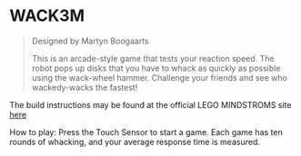 # WACK3M

> Designed by Martyn Boogaarts
> 
> This is an arcade-style game that tests your reaction speed. The robot pops up disks that you have to whack as quickly as possible using the wack-wheel hammer. Challenge your friends and see who wackedy-wacks the fastest!

The build instructions may be found at the official LEGO MINDSTROMS site [here](https://www.lego.com/cdn/cs/set/assets/bltdb2f687cb4aa5b97/WACK3M.pdf)

How to play: Press the Touch Sensor to start a game. Each game has ten rounds of whacking, and your average response time is measured.
